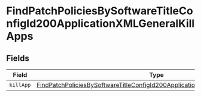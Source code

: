 # FindPatchPoliciesBySoftwareTitleConfigId200ApplicationXMLGeneralKillApps


## Fields

| Field                                                                                                                                                                                         | Type                                                                                                                                                                                          | Required                                                                                                                                                                                      | Description                                                                                                                                                                                   |
| --------------------------------------------------------------------------------------------------------------------------------------------------------------------------------------------- | --------------------------------------------------------------------------------------------------------------------------------------------------------------------------------------------- | --------------------------------------------------------------------------------------------------------------------------------------------------------------------------------------------- | --------------------------------------------------------------------------------------------------------------------------------------------------------------------------------------------- |
| `killApp`                                                                                                                                                                                     | [FindPatchPoliciesBySoftwareTitleConfigId200ApplicationXMLGeneralKillAppsKillApp](../../models/operations/findpatchpoliciesbysoftwaretitleconfigid200applicationxmlgeneralkillappskillapp.md) | :heavy_minus_sign:                                                                                                                                                                            | N/A                                                                                                                                                                                           |